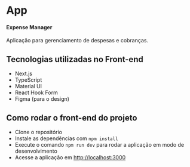 # App

#### Expense Manager

Aplicação para gerenciamento de despesas e cobranças.

## Tecnologias utilizadas no Front-end

- Next.js
- TypeScript
- Material UI
- React Hook Form
- Figma (para o design)

## Como rodar o front-end do projeto

- Clone o repositório
- Instale as dependências com `npm install`
- Execute o comando `npm run dev` para rodar a aplicação em modo de desenvolvimento
- Acesse a aplicação em <http://localhost:3000>

